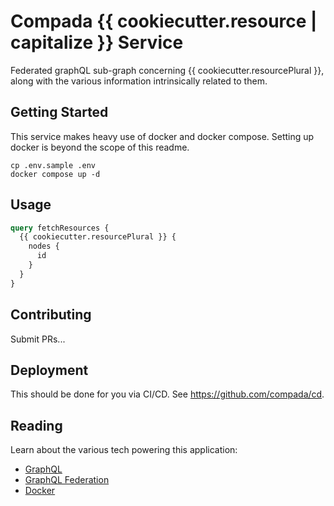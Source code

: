 # Compada {{ cookiecutter.resource | capitalize }} Service

Federated graphQL sub-graph concerning {{ cookiecutter.resourcePlural }}, along with the various information intrinsically related to them.

## Getting Started

This service makes heavy use of docker and docker compose. Setting up docker is beyond the scope of this readme.

```shell
cp .env.sample .env
docker compose up -d
```

## Usage

```graphql
query fetchResources {
  {{ cookiecutter.resourcePlural }} {
    nodes {
      id
    }
  }
}
```

## Contributing

Submit PRs...

## Deployment

This should be done for you via CI/CD. See <https://github.com/compada/cd>.

## Reading

Learn about the various tech powering this application:

- [GraphQL](https://graphql.org)
- [GraphQL Federation](https://www.apollographql.com/docs/federation)
- [Docker](https://docs.docker.com/compose/gettingstarted)
